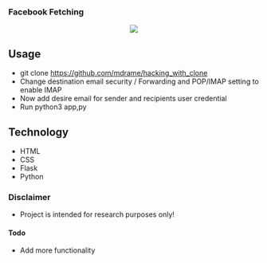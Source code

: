 ### Facebook Fetching 

<p align="center" > <img src="https://media.giphy.com/media/LOL2LepHrkUVp1gz4t/giphy.gif"> </p>

## Usage
  
  * git clone https://github.com/mdrame/hacking_with_clone
  * Change destination  email security  / Forwarding and POP/IMAP setting to enable IMAP 
  * Now add  desire email for  sender and recipients user credential
  * Run python3 app,py
  

## Technology

* HTML
* CSS
* Flask
* Python



### Disclaimer 

* Project is intended for research purposes only!


#### Todo


* Add more functionality
